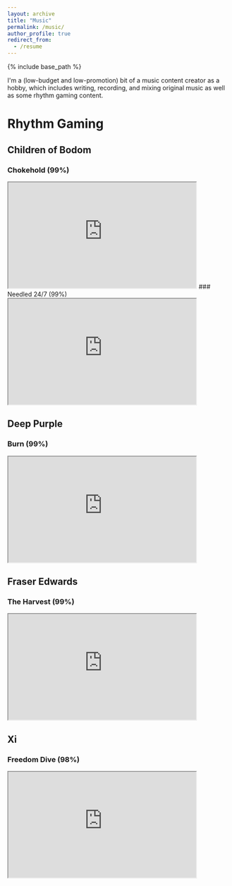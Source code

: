 ```yaml
---
layout: archive
title: "Music"
permalink: /music/
author_profile: true
redirect_from:
  - /resume
---
```


{% include base_path %}

I'm a (low-budget and low-promotion) bit of a music content creator as a hobby, which includes writing, recording, and mixing original music as well as some rhythm gaming content.

# Rhythm Gaming

## Children of Bodom
### Chokehold (99%)
<iframe src="https://drive.google.com/file/d/1sGHArucTYMN4nvc72bj9F_NdoD451r85/preview" width="426" height="240" allow="autoplay"></iframe>
### Needled 24/7 (99%)
<iframe src="https://drive.google.com/file/d/1s16VnO_PwYL7JfEWAr9c4za0U0Ihlcum/preview" width="426" height="240" allow="autoplay"></iframe>

## Deep Purple

### Burn (99%)
<iframe src="https://drive.google.com/file/d/1qfJz4rCYOZ5A5vxqnBFM5RAzcbef3zoQ/preview" width="426" height="240" allow="autoplay"></iframe>


## Fraser Edwards

### The Harvest (99%)
<iframe src="https://drive.google.com/file/d/1sKJgkSK3JOYzOeT8Ue4FIQbeGRj0TnlS/preview" width="426" height="240" allow="autoplay"></iframe>

## Xi

### Freedom Dive (98%)
<iframe src="https://drive.google.com/file/d/1tc8BZ_EMPloOzwGSXhHIDRwrwMHON00X/preview" width="426" height="240" allow="autoplay"></iframe>
